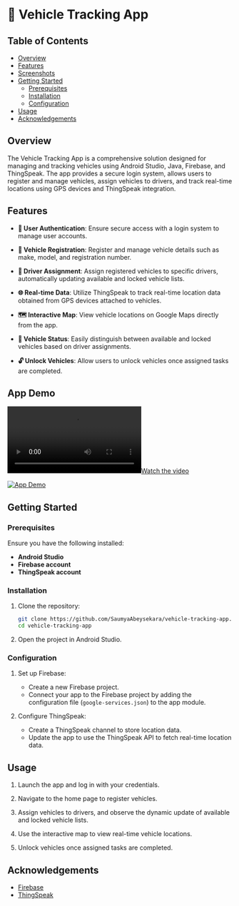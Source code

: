 # 🚗 Vehicle Tracking App

## Table of Contents

- [Overview](#overview)
- [Features](#features)
- [Screenshots](#screenshots)
- [Getting Started](#getting-started)
  - [Prerequisites](#prerequisites)
  - [Installation](#installation)
  - [Configuration](#configuration)
- [Usage](#usage)
- [Acknowledgements](#acknowledgements)


## Overview

The Vehicle Tracking App is a comprehensive solution designed for managing and tracking vehicles using Android Studio, Java, Firebase, and ThingSpeak. The app provides a secure login system, allows users to register and manage vehicles, assign vehicles to drivers, and track real-time locations using GPS devices and ThingSpeak integration.

## Features

- **🔐 User Authentication**: Ensure secure access with a login system to manage user accounts.

- **🚗 Vehicle Registration**: Register and manage vehicle details such as make, model, and registration number.

- **👤 Driver Assignment**: Assign registered vehicles to specific drivers, automatically updating available and locked vehicle lists.

- **🌐 Real-time Data**: Utilize ThingSpeak to track real-time location data obtained from GPS devices attached to vehicles.

- **🗺️ Interactive Map**: View vehicle locations on Google Maps directly from the app.

- **🚦 Vehicle Status**: Easily distinguish between available and locked vehicles based on driver assignments.

- **🔓 Unlock Vehicles**: Allow users to unlock vehicles once assigned tasks are completed.

## App Demo
[![Watch the video](video/appVedio.mp4)](video/appVedio.mp4)

[![App Demo](https://example.com/path/to/your/app/demo.png)](vedio/appVedio.mp4)



## Getting Started

### Prerequisites

Ensure you have the following installed:

- **Android Studio**
- **Firebase account**
- **ThingSpeak account**

### Installation

1. Clone the repository:

    ```bash
    git clone https://github.com/SaumyaAbeysekara/vehicle-tracking-app.git
    cd vehicle-tracking-app
    ```

2. Open the project in Android Studio.

### Configuration

1. Set up Firebase:
   - Create a new Firebase project.
   - Connect your app to the Firebase project by adding the configuration file (`google-services.json`) to the app module.

2. Configure ThingSpeak:
   - Create a ThingSpeak channel to store location data.
   - Update the app to use the ThingSpeak API to fetch real-time location data.

## Usage

1. Launch the app and log in with your credentials.

2. Navigate to the home page to register vehicles.

3. Assign vehicles to drivers, and observe the dynamic update of available and locked vehicle lists.

4. Use the interactive map to view real-time vehicle locations.

5. Unlock vehicles once assigned tasks are completed.

## Acknowledgements

- [Firebase](https://firebase.google.com/)
- [ThingSpeak](https://thingspeak.com/)


